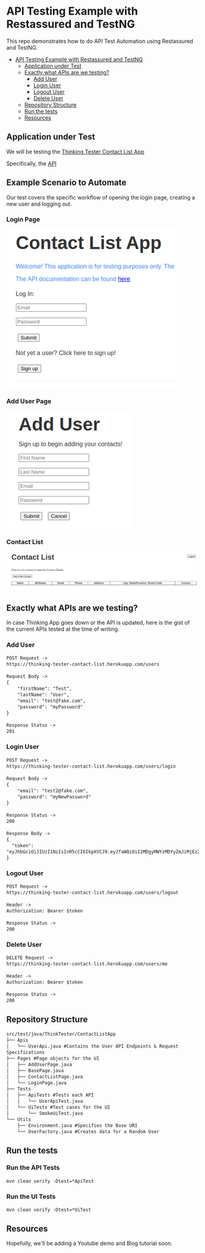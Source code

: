 # API Testing Example with Restassured and TestNG
This repo demonstrates how to do API Test Automation using Restassured and TestNG.

<!--ts-->
* [API Testing Example with Restassured and TestNG](#api-testing-example-with-restassured-and-testng)
   * [Application under Test](#application-under-test)
   * [Exactly what APIs are we testing?](#exactly-what-apis-are-we-testing)
      * [Add User](#add-user)
      * [Login User](#login-user)
      * [Logout User](#logout-user)
      * [Delete User](#delete-user)
   * [Repository Structure](#repository-structure)
   * [Run the tests](#run-the-tests)
   * [Resources](#resources)

<!-- Created by https://github.com/ekalinin/github-markdown-toc -->
<!-- Added by: rashad, at: Sat Feb 17 05:18:10 PM EST 2024 -->

<!--te-->

## Application under Test

We will be testing the [Thinking Tester Contact List App](https://thinking-tester-contact-list.herokuapp.com/)

Specifically, the [API](https://documenter.getpostman.com/view/4012288/TzK2bEa8)

## Example Scenario to Automate
Our test covers the specific workflow of opening the login page, creating a new user and logging out.

### Login Page
![Login Page](images/LoginPage.png)

### Add User Page
![Add User Page](images/AddUserPage.png)

### Contact List
![Contact List Page](images/ContactListPage.png)

## Exactly what APIs are we testing?

In case Thinking App goes down or the API is updated, here is the gist of the current APIs tested at the time of writing.

### Add User

```
POST Request ->
https://thinking-tester-contact-list.herokuapp.com/users

Request Body ->
{
    "firstName": "Test",
    "lastName": "User",
    "email": "test@fake.com",
    "password": "myPassword"
}

Response Status ->
201
```

### Login User

```
POST Request ->
https://thinking-tester-contact-list.herokuapp.com/users/login

Request Body ->
{
    "email": "test2@fake.com",
    "password": "myNewPassword"
}

Response Status ->
200

Response Body ->
{
  "token": "eyJhbGciOiJIUzI1NiIsInR5cCI6IkpXVCJ9.eyJfaWQiOiI2MDgyMWYzMDYyZmJiMjEzZTJhZDlhMjAiLCJpYXQiOjE2MTk3M
}
```

### Logout User

```
POST Request ->
https://thinking-tester-contact-list.herokuapp.com/users/logout

Header ->
Authorization: Bearer $token

Response Status ->
200
```

### Delete User

```
DELETE Request ->
https://thinking-tester-contact-list.herokuapp.com/users/me

Header ->
Authorization: Bearer $token

Response Status ->
200
```

## Repository Structure
```
src/test/java/ThinkTester/ContactListApp
├── Apis
│   └── UserApi.java #Contains the User API Endpoints & Request Specifications
├── Pages #Page objects for the UI
│   ├── AddUserPage.java
│   ├── BasePage.java
│   ├── ContactListPage.java
│   └── LoginPage.java
├── Tests
│   ├── ApiTests #Tests each API
│   │   └── UserApiTest.java
│   └── UiTests #Test cases for the UI
│       └── SmokeUiTest.java
└── Utils
    ├── Environment.java #Specifies the Base URI
    └── UserFactory.java #Creates data for a Random User
```

## Run the tests

### Run the API Tests
```
mvn clean verify -Dtest=*ApiTest
```

### Run the UI Tests
```
mvn clean verify -Dtest=*UiTest
```

## Resources

Hopefully, we'll be adding a Youtube demo and Blog tutorial soon.
